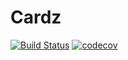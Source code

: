 # Cardz
[![Build Status](https://travis-ci.org/RusticFlare/Cardz.svg?branch=master)](https://travis-ci.org/RusticFlare/Cardz)
[![codecov](https://codecov.io/gh/RusticFlare/Cardz/branch/master/graph/badge.svg)](https://codecov.io/gh/RusticFlare/Cardz)
